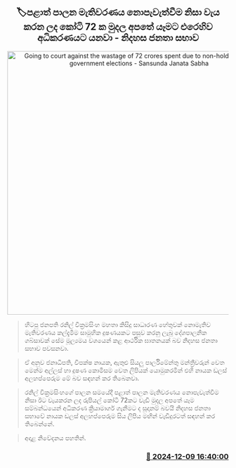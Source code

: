 <p align='center'><b><h2 align='center' title='Going to court against the wastage of 72 crores spent due to non-holding of local government elections - Sansunda Janata Sabha'>🏷පළාත් පාලන මැතිවරණය නොපැවැත්වීම නිසා වැය කරන ලද කෝටි 72 ක මුදල අපතේ යෑමට එරෙහිව අධිකරණයට යනවා - නිදහස ජනතා සභාව</h2></b></p>
<p align='center'><img src='https://helakuru.sgp1.cdn.digitaloceanspaces.com/esana/images/lib/dulles-alahapperuma-archived.png' width='600' alt='Going to court against the wastage of 72 crores spent due to non-holding of local government elections - Sansunda Janata Sabha'></p>

> හිටපු ජනපති රනිල් වික්‍රමසිංහ මහතා කිසිදු සාධාරණ හේතුවක් නොමැතිව මැතිවරණය කල්දැමීම සාමුහික දුෂණයකට පසුව කරනු ලැබු දේශපාලනික ගබ්සාවක් සේම මූල්‍යමය වශයෙන් කළ ආර්ථික ඝාතනයක් බව නිදහස ජනතා සභාව පවසනවා.

> ඒ අනුව ජනාධිපති, විපක්ෂ නායක, ඇතුළු සියලු පාර්ලිමේන්තු මන්ත්‍රීවරුන් වෙත මෙන්ම අල්ලස් හා දුෂණ කොමිසම වෙත ලිපියක් යොමුකරමින් එහි නායක ඩලස් අලහප්පෙරුම මේ බව සඳහන් කර තිබෙනවා.

> රනිල් වික්‍රමසිංහගේ පාලන සමයේදී පළාත් පාලන මැතිවරණය නොපැවැත්වීම නිසා ඊට වැයකරන ලද රුපියල් කෝටි 72කට වැඩි මුදල අපතේ යෑම සම්බන්ධයෙන් අධිකරණ ක්‍රියාමාර්ග ගැනීමට ද සූදානම් බවයි නිදහස ජනතා සභාවේ නායක ඩලස් අලහප්පෙරුම සිය ලිපිය මඟින් වැඩිදුරටත් සඳහන් කර තිබෙන්නේ.

> අදාළ නිවේදනය පහතින්. 



<h3 align='right'><a href='https://www.helakuru.lk/esana/p/105762/'>📅 2024-12-09 16:40:00</a></h3>
